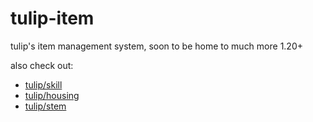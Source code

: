 # tulip-item

tulip's item management system, soon to be home to much more 1.20+

also check out:
- [tulip/skill](https://github.com/tulip-mc/skill)
- [tulip/housing](https://github.com/tulip-mc/housing)
- [tulip/stem](https://github.com/tulip-mc/stem)